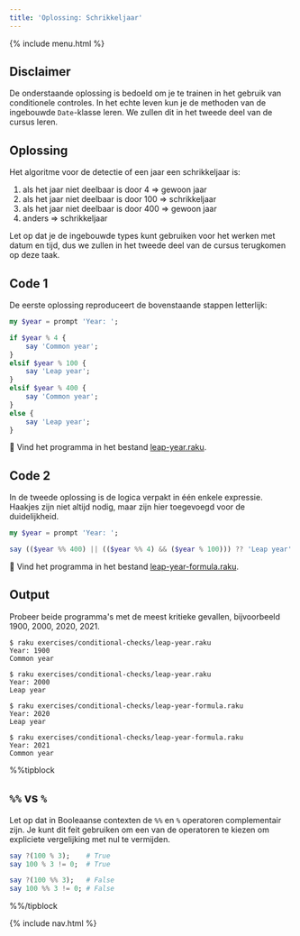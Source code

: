 ```yaml
---
title: 'Oplossing: Schrikkeljaar'
---
```


{% include menu.html %}

## Disclaimer

De onderstaande oplossing is bedoeld om je te trainen in het gebruik van conditionele controles. In het echte leven kun je de methoden van de ingebouwde `Date`-klasse leren. We zullen dit in het tweede deel van de cursus leren.

## Oplossing

Het algoritme voor de detectie of een jaar een schrikkeljaar is:

1. als het jaar niet deelbaar is door 4 => gewoon jaar
1. als het jaar niet deelbaar is door 100 => schrikkeljaar
1. als het jaar niet deelbaar is door 400 => gewoon jaar
1. anders => schrikkeljaar

Let op dat je de ingebouwde types kunt gebruiken voor het werken met datum en tijd, dus we zullen in het tweede deel van de cursus terugkomen op deze taak.

## Code 1

De eerste oplossing reproduceert de bovenstaande stappen letterlijk:

```raku
my $year = prompt 'Year: ';

if $year % 4 {
    say 'Common year';
}
elsif $year % 100 {
    say 'Leap year';
}
elsif $year % 400 {
    say 'Common year';
}
else {
    say 'Leap year';
}
```

🦋 Vind het programma in het bestand [leap-year.raku](https://github.com/ash/raku-course/blob/master/exercises/conditional-checks/leap-year.raku).

## Code 2

In de tweede oplossing is de logica verpakt in één enkele expressie. Haakjes zijn niet altijd nodig, maar zijn hier toegevoegd voor de duidelijkheid.

```raku
my $year = prompt 'Year: ';

say (($year %% 400) || (($year %% 4) && ($year % 100))) ?? 'Leap year' !! 'Common year';
```

🦋 Vind het programma in het bestand [leap-year-formula.raku](https://github.com/ash/raku-course/blob/master/exercises/conditional-checks/leap-year-formula.raku).

## Output

Probeer beide programma's met de meest kritieke gevallen, bijvoorbeeld 1900, 2000, 2020, 2021.

```console
$ raku exercises/conditional-checks/leap-year.raku
Year: 1900
Common year

$ raku exercises/conditional-checks/leap-year.raku
Year: 2000
Leap year
```

```console
$ raku exercises/conditional-checks/leap-year-formula.raku
Year: 2020
Leap year

$ raku exercises/conditional-checks/leap-year-formula.raku
Year: 2021
Common year
```

%%tipblock
## `%%` vs `%`

Let op dat in Booleaanse contexten de `%%` en `%` operatoren complementair zijn. Je kunt dit feit gebruiken om een van de operatoren te kiezen om expliciete vergelijking met nul te vermijden.

```raku
say ?(100 % 3);    # True
say 100 % 3 != 0;  # True

say ?(100 %% 3);   # False
say 100 %% 3 != 0; # False
```
%%/tipblock

{% include nav.html %}